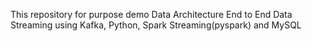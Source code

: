 This repository for purpose demo Data Architecture End to End Data Streaming using Kafka, Python, Spark Streaming(pyspark) and MySQL
